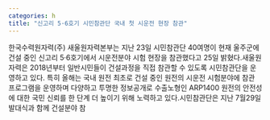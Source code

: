 ```yaml
---
categories: h
title: "신고리 5·6호기 시민참관단 국내 첫 시운전 현장 참관"
---
```

한국수력원자력(주) 새울원자력본부는 지난 23일 시민참관단 40여명이 현재 울주군에 건설 중인 신고리 5·6호기에서 시운전분야 시험 현장을 참관했다고 25일 밝혔다.새울원자력은 2018년부터 일반시민들이 건설과정을 직접 참관할 수 있도록 시민참관단을 운영하고 있다. 특히 올해는 국내 원전 최초로 건설 중인 원전의 시운전 시험분야에 참관 프로그램을 운영하며 다양하고 투명한 정보공개로 수출노형인 ARP1400 원전의 안전성에 대한 국민 신뢰를 한 단계 더 높이기 위해 노력하고 있다.시민참관단은 지난 7월29일 발대식과 함께 건설분야 참